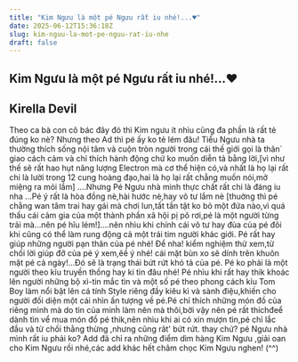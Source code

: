 ```yaml
---
title: "Kim Ngưu là một pé Ngưu rất iu nhé!...♥"
date: 2025-06-12T15:36:18Z
slug: kim-nguu-la-mot-pe-nguu-rat-iu-nhe
draft: false
---
```


## Kim Ngưu là một pé Ngưu rất iu nhé!...♥

## Kirella Devil

Theo ca bà con cô bác đây đó thì Kim ngưu ít nhìu cũng đa phần là rất tẻ đúng ko nè? Nhưng theo Ad thì pé ấy ko tẻ lém đâu! Tiểu Ngưu nhà ta thường thích sống nội tâm và cuộn tròn người trong cái thế giới gọi là thân` giao cách cảm và chỉ thích hành động chứ ko muốn diễn tả bằng lời,[vì như thế sẽ rất hao hụt năng lượng Electron mà cơ thể hiện có,và nhất là họ lại rất chi là lười trong 12 cung hoàng đạo,hai là họ lại rất chẳng muốn nói,mở miệng ra mỏi lắm]
....Nhưng Pé Ngưu nhà mình thực chất rất chi là đáng iu nha ...Pé ý rất là hòa đồng nè,hài hước nè,hay vô tư lắm nè [thuờng thì pé chằng wan tâm trai hay gái mà chơi lun,tất tần tật ko bỏ một đứa nào,vì quá thấu cái cảm gia của một thành phần xã hội pị põ rơi,pé là một người từng trải mà...nên pé hĩu lém!]....nên nhìu khi chính cái vô tư hay đùa của pé đôi khi cũng có thể làm rung động cả một trái tim người khác giới. Pé rất hay giúp những người pạn thân của pé nhé! Để nha! kiểm nghiệm thử xem,từ chối lời giúp đỡ của pé ý xem,êề ý nhé! cái mặt bùn xo sẽ dính trên khuôn mặt pé cả ngày!...Đó sẽ là trạng thái bứt rứt khó tả của pé.
 Pé ko phải là một người theo kỉu truyền thống hay ki tìn đâu nhé! Pé nhìu khi rất hay thik khoác lên người những bộ xì-tin mắc tìn và một số pé theo phong cách kỉu Tom Boy làm nổi bật lên cá tính Style riêng đầy kiêu kì và sành điệu,khiến cho người đối diện một cái nhìn ấn tượng về pé.Pé chỉ thích những món đồ của riêng mình mà do tìn của minh̀ làm nên mà thôi,bởi vậy nên pé rất thíchđeể dành tìn vể mua món đồ pé thik,nên nhìu khi ai có xin mượn tìn,pé chỉ lắc đầu và từ chối thằng thừng ,nhưng cũng rât' bứt rứt.
 thay chứ? pé Ngưu nhà mình rất iu phải ko? Add đã chỉ ra những điểm dìm hàng Kim Ngưu ,giải oan cho Kim Ngưu rồi nhé,các add khác hết châm chọc Kim Ngưu nghen! (^^)